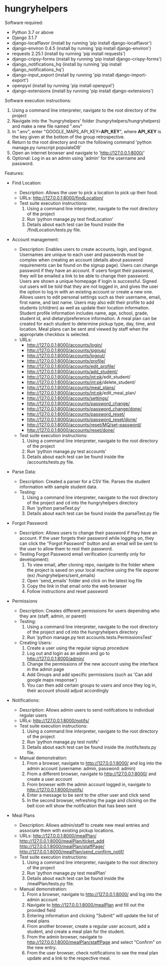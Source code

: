 # hungryhelpers

Software required:
- Python 3.7 or above
- Django 3.1.7
- django-localflavor (install by running 'pip install django-localflavor')
- django-environ 0.4.5 (install by running 'pip install django-environ')
- requests 2.25.1 (install by running 'pip install requests')
- django-cripsy-forms (install by running 'pip install django-crispy-forms')
- django_notifications_hq (install by running 'pip install django_notifications_hq')
- django-input_export (install by running 'pip install django-import-export')
- openpyxl (install by running 'pip install openpyxl')
- django-extensions (install by running 'pip install django-extensions')

Software execution instructions:
1. Using a command line interpreter, navigate to the root directory of the project
2. Navigate into the 'hungryhelpers' folder (hungryhelpers/hungryhelpers) and make a new file named ".env"
3. In ".env", enter "GOOGLE_MAPS_API_KEY=<b>API_KEY</b>", where <b>API_KEY</b> is the key given at the bottom of the group retrospective.
4. Return to the root directory and run the following command 'python manage.py runscript populateDB'
5. Open an internet browser and navigate to 'http://127.0.0.1:8000/'
6. Optional: Log in as an admin using 'admin' for the username and password.

Features:
- Find Location:
	- Description:
		Allows the user to pick a location to pick up their food.
	- URLs: 
		http://127.0.0.1:8000/findLocation/ 
	- Test suite execution instructions:
		1. Using a command line interpreter, navigate to the root directory of the project
		2. Run 'python manage.py test findLocation'
		3. Details about each test can be found inside the /findLocation/tests.py file.
- Account management:
	- Description: Enables users to create accounts, login, and logout. Usernames are unique to each user and passwords must be complex when creating an account (details about password requirements can be found on the signup page). Users can change password if they have an account. If users forgot their password, they will be emailed a link to be able to change their password. Users are shown a unique homepage if login is successful. Signed out users will be told that they are not logged in, and gives the user the option to log in with an existing account or create a new one. Allows users to edit personal settings such as their username, email, first name, and last name. Users may also edit their profile to add students (children) as well as update their location information. Student profile information includes name, age, school, grade, student id, and dietary/preference information. A meal plan can be created for each student to determine pickup type, day, time, and location. Meal plans can be sent and viewed by staff when the appropriate checkbox is selected.
	- URLs: 
		- http://127.0.0.1:8000/accounts/login/
		- http://127.0.0.1:8000/accounts/signup/
		- http://127.0.0.1:8000/accounts/logout/ 
		- http://127.0.0.1:8000/accounts/profile/ 
		- http://127.0.0.1:8000/accounts/edit_profile/
		- http://127.0.0.1:8000/accounts/add_student/
		- http://127.0.0.1:8000/accounts/<int:pk>/edit_student/
		- http://127.0.0.1:8000/accounts/<int:pk>/delete_student/
		- http://127.0.0.1:8000/accounts/meal_plans/
		- http://127.0.0.1:8000/accounts/<int:pk>/edit_meal_plan/
		- http://127.0.0.1:8000/accounts/settings/ 
		- http://127.0.0.1:8000/accounts/password_change/
		- http://127.0.0.1:8000/accounts/password_change/done/
		- http://127.0.0.1:8000/accounts/password_reset/
		- http://127.0.0.1:8000/accounts/password_reset/done/
		- http://127.0.0.1:8000/accounts/reset/MQ/set-password/
		- http://127.0.0.1:8000/accounts/reset/done/
	- Test suite execution instructions:
		1. Using a command line interpreter, navigate to the root directory of the project
		2. Run 'python manage.py test accounts'
		3. Details about each test can be found inside the /accounts/tests.py file.
- Parse Data:
	- Description: Created a parser for a CSV file. Parses the student information with sample student data. 
	- Testing:
		1. Using a command line interpreter, navigate to the root directory of the project and cd into the hungryhelpers directory
		2. Run 'python parseTest.py'
		3. Details about each test can be found inside the parseTest.py file
- Forgot Password:
	- Description: Allows users to change their password if they have an account. If the user forgets their password while logging on, they can click the "Forgot Password" button and an email will be sent to the user to allow them to rest their password.
	- Testing Forgot Password email verification (currently only for development):
		1. To view email, after cloning repo, navigate to the folder where the project is saved on your local machine using the file exporer (ex) /hungryhelpers/sent_emails)
		2. Open 'send_emails' folder and click on the latest log file
		3. Copy the link in that email onto the web browser
		4. Follow instructions and reset password
- Permissions
	- Description:
		Creates different permissions for users depending who they are (staff, admin, or parent)
	- Testing:
		1. Using a command line interpreter, navigate to the root directory of the project and cd into the hungryhelpers directory
		2. Run 'python manage.py test accounts.tests.PermissionsTest'
	- Creating Users:
		1. Create a user using the regular signup procedure	
		2. Log out and login as an admin and go to http://127.0.0.1:8000/admin/ 
		3. Change the permissions of the new account using the interface in the admin page
		4. Add Groups and add specific permissions (such as 'Can add google maps response')
		5. You can then add certain groups to users and once they log in, their account should adjust accordingly
- Notifications:
	- Description:
		Allows admin users to send notifcations to individual regular users
	- URLs: 
		http://127.0.0.1:8000/notifs/ 
	- Test suite execution instructions:
		1. Using a command line interpreter, navigate to the root directory of the project
		2. Run 'python manage.py test notifs'
		3. Details about each test can be found inside the /notifs/tests.py file.
	- Manual demonstration:
		1. From a browser, navigate to http://127.0.0.1:8000/ and log into the admin account (username: admin, password: admin)
		2. From a different browser, navigate to http://127.0.0.1:8000/ and create a user account
		3. From browser with the admin account logged in, navigate to http://127.0.0.1:8000/notifs/ 
		4. Enter a message to be sent to the other user and click send
		5. In the second browser, refreshing the page and clicking on the bell icon will show the notification that has been sent
		
- Meal Plans
	- Description:
	  Allows admin/staff to create new meal entries and associate them with existing pickup locations. 
	- URLs:
	  http://127.0.0.1:8000/mealPlan/
	  http://127.0.0.1:8000/mealPlan/ticket_add
	  http://127.0.0.1:8000/mealPlan/staffPage/
	  http://127.0.0.1:8000/mealPlan/send_confirm_notif/
	- Test suite execution instructions:
		1. Using a command line interpreter, navigate to the root directory of the project
		2. Run 'python manage.py test mealPlan'
		3. Details about each test can be found inside the /mealPlan/tests.py file.
	- Manual demonstration:
		1. From a browser, navigate to http://127.0.0.1:8000/ and log into the admin account
		2. Navigate to http://127.0.0.1:8000/mealPlan and fill out the provided field
		3. Entering information and clicking "Submit" will update the list of meal plans
		4. From another browser, create a regular user account, add a student, and create a meal plan for the student.
		5. From the admin browser, navigate to http://127.0.0.1:8000/mealPlan/staffPage and select "Confirm" on the new entry.
		6. From the user browser, check notifications to see the meal plan update and a link to the respective meal.
